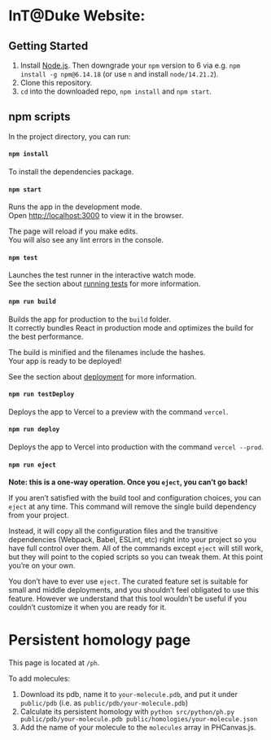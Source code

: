 # InT@Duke Website:

## Getting Started

1. Install [Node.js](https://nodejs.org/en). Then downgrade your `npm` version to 6 via e.g. `npm install -g npm@6.14.18` (or use `n` and install `node/14.21.2`).
2. Clone this repository.
3. `cd` into the downloaded repo, `npm install` and `npm start`.

## npm scripts

In the project directory, you can run:

#### `npm install`
To install the dependencies package.

#### `npm start`

Runs the app in the development mode.<br>
Open [http://localhost:3000](http://localhost:3000) to view it in the browser.

The page will reload if you make edits.<br>
You will also see any lint errors in the console.

#### `npm test`

Launches the test runner in the interactive watch mode.<br>
See the section about [running tests](https://facebook.github.io/create-react-app/docs/running-tests) for more information.

#### `npm run build`

Builds the app for production to the `build` folder.<br>
It correctly bundles React in production mode and optimizes the build for the best performance.

The build is minified and the filenames include the hashes.<br>
Your app is ready to be deployed!

See the section about [deployment](https://facebook.github.io/create-react-app/docs/deployment) for more information.

#### `npm run testDeploy`

Deploys the app to Vercel to a preview with the command `vercel`.

#### `npm run deploy`

Deploys the app to Vercel into production with the command `vercel --prod`.

#### `npm run eject`

**Note: this is a one-way operation. Once you `eject`, you can’t go back!**

If you aren’t satisfied with the build tool and configuration choices, you can `eject` at any time. This command will remove the single build dependency from your project.

Instead, it will copy all the configuration files and the transitive dependencies (Webpack, Babel, ESLint, etc) right into your project so you have full control over them. All of the commands except `eject` will still work, but they will point to the copied scripts so you can tweak them. At this point you’re on your own.

You don’t have to ever use `eject`. The curated feature set is suitable for small and middle deployments, and you shouldn’t feel obligated to use this feature. However we understand that this tool wouldn’t be useful if you couldn’t customize it when you are ready for it.


##

# Persistent homology page

This page is located at `/ph`.

To add molecules:
1. Download its pdb, name it to `your-molecule.pdb`, and put it under `public/pdb` (i.e. as `public/pdb/your-molecule.pdb`)
2. Calculate its persistent homology with `python src/python/ph.py public/pdb/your-molecule.pdb public/homologies/your-molecule.json`
3. Add the name of your molecule to the `molecules` array in PHCanvas.js.
